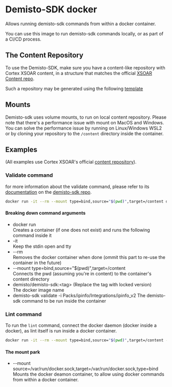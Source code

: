 # Demisto-SDK docker

Allows running demisto-sdk commands from within a docker container.

You can use this image to run demisto-sdk commands locally, or as part of a CI/CD process.

## The Content Repository

To use the Demisto-SDK, make sure you have a content-like repository with Cortex XSOAR content, in a structure that matches the official [XSOAR Content repo](https://github.com/demisto/content).
 
Such a repository may be generated using the following [template](https://github.com/demisto/content-external-template)

## Mounts

Demisto-sdk uses volume mounts, to run on local content repository.
Please note that there's a performance issue with mount on MacOS and Windows.
You can solve the performance issue by running on Linux/Windows WSL2 or by cloning your repository to the `/content` directory inside the container.

## Examples

(All examples use Cortex XSOAR's official [content repository](https://github.com/demisto/content)).

### Validate command
for more information about the validate command, please refer to its [documentation](https://github.com/demisto/demisto-sdk/blob/master/demisto_sdk/commands/validate/README.md) on the [demisto-sdk repo](https://github.com/demisto/demisto-sdk).
```sh
docker run -it --rm --mount type=bind,source="$(pwd)",target=/content demisto/demisto-sdk:<tag> demisto-sdk validate -i Packs/ipinfo/Integrations/ipinfo_v2
```

#### Breaking down command arguments

- docker run  
    Creates a container (if one does not exist) and runs the following command inside it
- -it  
    Keep the stdin open and tty
- --rm  
    Removes the docker container when done (ommit this part to re-use the container in the future)
- --mount type=bind,source="$(pwd)",target=/content  
    Connects the pwd (assuming you're in content) to the container's content directory
- demisto/demisto-sdk:\<tag> (Replace the tag with locked version)  
    The docker image name  
- demisto-sdk validate -i Packs/ipinfo/Integrations/ipinfo_v2
    The demisto-sdk command to be run inside the container

### Lint command

To run the `lint` command, connect the docker daemon (docker inside a docker), as lint itself is run inside a docker container. 

```sh
docker run -it --rm --mount type=bind,source="$(pwd)",target=/content --mount source=/var/run/docker.sock,target=/var/run/docker.sock,type=bind jochman/demisto-sdk <demisto-sdk-command>
```

#### The mount park

- --mount source=/var/run/docker.sock,target=/var/run/docker.sock,type=bind  
    Mounts the docker deamon container, to allow using docker commands from within a docker container.
